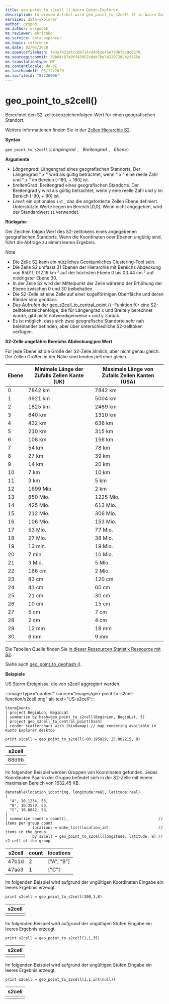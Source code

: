 ```yaml
---
title: geo_point_to_s2cell ()-Azure Daten-Explorer
description: In diesem Artikel wird geo_point_to_s2cell () in Azure Daten-Explorer beschrieben.
services: data-explorer
author: orspod
ms.author: orspodek
ms.reviewer: mbrichko
ms.service: data-explorer
ms.topic: reference
ms.date: 02/04/2020
ms.openlocfilehash: fe3af4218fcc8b714cd4d62e45e78d6f8c9c0270
ms.sourcegitcommit: 39b04c97e9ff43052cdeb7be7422072d2b21725e
ms.translationtype: MT
ms.contentlocale: de-DE
ms.lasthandoff: 05/12/2020
ms.locfileid: "83226906"
---
```

# <a name="geo_point_to_s2cell"></a>geo_point_to_s2cell()

Berechnet den S2-zelltokenzeichenfolgen-Wert für einen geografischen Standort.

Weitere Informationen finden Sie in der [Zellen Hierarchie S2](https://s2geometry.io/devguide/s2cell_hierarchy).

**Syntax**

`geo_point_to_s2cell(`*Längengrad* `, ` *Breitengrad* `, ` *Ebene*`)`

**Argumente**

* *Längengrad*: Längengrad eines geografischen Standorts. Der Längengrad " *x* " wird als gültig betrachtet, wenn " *x* " eine reelle Zahl und " *x* " im Bereich [-180, + 180] ist. 
* *breiten*Grad: Breitengrad eines geografischen Standorts. Der Breitengrad y wird als gültig betrachtet, wenn y eine reelle Zahl und y im Bereich [-90, + 90] ist. 
* *Level*: ein optionales `int` , das die angeforderte Zellen Ebene definiert. Unterstützte Werte liegen im Bereich [0,0]. Wenn nicht angegeben, wird der Standardwert `11` verwendet.

**Rückgabe**

Der Zeichen folgen Wert des S2-zelltokens eines angegebenen geografischen Standorts. Wenn die Koordinaten oder Ebenen ungültig sind, führt die Abfrage zu einem leeren Ergebnis.

> [!NOTE]
>
> * Die Zelle S2 kann ein nützliches Georäumliches Clustering-Tool sein.
> * Die Zelle S2 umfasst 31 Ebenen der Hierarchie mit Bereichs Abdeckung von 85011, 012.19 km ² auf der höchsten Ebene 0 bis 00.44 cm ² auf niedrigster Ebene 30.
> * In der Zelle S2 wird der Mittelpunkt der Zelle während der Erhöhung der Ebene zwischen 0 und 30 beibehalten.
> * Die S2-Zelle ist eine Zelle auf einer kugelförmigen Oberfläche und deren Ränder sind geodäcs.
> * Das Aufrufen der [geo_s2cell_to_central_point ()](geo-s2cell-to-central-point-function.md) -Funktion für eine S2-zelltokenzeichenfolge, die für Längengrad x und Breite y berechnet wurde, gibt nicht notwendigerweise x und y zurück.
> * Es ist möglich, dass sich zwei geografische Standorte sehr nah beieinander befinden, aber über unterschiedliche S2-zelltoken verfügen.

**S2-Zelle ungefähre Bereichs Abdeckung pro Wert**

Für jede Ebene ist die Größe der S2-Zelle ähnlich, aber nicht genau gleich. Die Zellen Größen in der Nähe sind tendenziell eher gleich.

|Ebene|Minimale Länge der Zufalls Zellen Kante (UK)|Maximale Länge von Zufalls Zellen Kanten (USA)|
|--|--|--|
|0|7842 km|7842 km|
|1|3921 km|5004 km|
|2|1825 km|2489 km|
|3|840 km|1310 km|
|4|432 km|636 km|
|5|210 km|315 km|
|6|108 km|156 km|
|7|54 km|78 km|
|8|27 km|39 km|
|9|14 km|20 km|
|10|7 km|10 km|
|11|3 km|5 km|
|12|1699 Mio.|2 km|
|13|850 Mio.|1225 Mio.|
|14|425 Mio.|613 Mio.|
|15|212 Mio.|306 Mio.|
|16|106 Mio.|153 Mio.|
|17|53 Mio.|77 Mio.|
|18|27 Mio.|38 Mio.|
|19|13 min.|19 Mio.|
|20|7 min.|10 Mio.|
|21|3 Mio.|5 Mio.|
|22|166 cm|2 Mio.|
|23|83 cm|120 cm|
|24|41 cm|60 cm|
|25|21 cm|30 cm|
|26|10 cm|15 cm|
|27|5 cm|7 cm|
|28|2 cm|4 cm|
|29|12 mm|18 mm|
|30|6 mm|9 mm|

Die Tabellen Quelle finden Sie [in dieser Ressourcen Statistik Ressource mit S2](https://s2geometry.io/resources/s2cell_statistics).

Siehe auch [geo_point_to_geohash ()](geo-point-to-geohash-function.md).

**Beispiele**

US Storm-Ereignisse, die von s2cell aggregiert werden.

:::image type="content" source="images/geo-point-to-s2cell-function/s2cell.png" alt-text="US-s2cell":::

<!-- csl: https://help.kusto.windows.net/Samples -->
```kusto
StormEvents
| project BeginLon, BeginLat
| summarize by hash=geo_point_to_s2cell(BeginLon, BeginLat, 5)
| project geo_s2cell_to_central_point(hash)
| render scatterchart with (kind=map) // map rendering available in Kusto Explorer desktop
```

<!-- csl: https://help.kusto.windows.net/Samples -->
```kusto
print s2cell = geo_point_to_s2cell(-80.195829, 25.802215, 8)
```

| s2cell |
|--------|
| 88d9b  |

Im folgenden Beispiel werden Gruppen von Koordinaten gefunden. Jedes Koordinaten Paar in der Gruppe befindet sich in der S2-Zelle mit einem maximalen Bereich von 1632,45 KB.

<!-- csl: https://help.kusto.windows.net/Samples -->
```kusto
datatable(location_id:string, longitude:real, latitude:real)
[
  "A", 10.1234, 53,
  "B", 10.3579, 53,
  "C", 10.6842, 53,
]
| summarize count = count(),                                        // items per group count
            locations = make_list(location_id)                      // items in the group
            by s2cell = geo_point_to_s2cell(longitude, latitude, 8) // s2 cell of the group
```

| s2cell | count | locations |
|--------|-------|-----------|
| 47b1d  | 2     | ["A", "B"] |
| 47ae3  | 1     | ["C"]     |

Im folgenden Beispiel wird aufgrund der ungültigen Koordinaten Eingabe ein leeres Ergebnis erzeugt.

<!-- csl: https://help.kusto.windows.net/Samples -->
```kusto
print s2cell = geo_point_to_s2cell(300,1,8)
```

| s2cell |
|--------|
|        |

Im folgenden Beispiel wird aufgrund der ungültigen Stufen Eingabe ein leeres Ergebnis erzeugt.

<!-- csl: https://help.kusto.windows.net/Samples -->
```kusto
print s2cell = geo_point_to_s2cell(1,1,35)
```

| s2cell |
|--------|
|        |

Im folgenden Beispiel wird aufgrund der ungültigen Stufen Eingabe ein leeres Ergebnis erzeugt.

<!-- csl: https://help.kusto.windows.net/Samples -->
```kusto
print s2cell = geo_point_to_s2cell(1,1,int(null))
```

| s2cell |
|--------|
|        |
